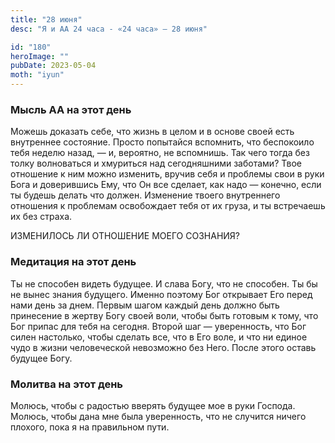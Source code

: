 ```yaml
---
title: "28 июня"
desc: "Я и АА 24 часа - «24 часа» — 28 июня"

id: "180"
heroImage: ""
pubDate: 2023-05-04
moth: "iyun"
---
```


### Мысль АА на этот день

Можешь доказать себе, что жизнь в целом и в основе своей есть внутреннее
состояние. Просто попытайся вспомнить, что беспокоило тебя неделю назад, — и,
вероятно, не вспомнишь. Так чего тогда без толку волноваться и хмуриться над
сегодняшними заботами? Твое отношение к ним можно изменить, вручив себя и
проблемы свои в руки Бога и доверившись Ему, что Он все сделает, как надо —
конечно, если ты будешь делать что должен. Изменение твоего внутреннего
отношения к проблемам освобождает тебя от их груза, и ты встречаешь их без
страха.

ИЗМЕНИЛОСЬ ЛИ ОТНОШЕНИЕ МОЕГО СОЗНАНИЯ?

### Медитация на этот день

Ты не способен видеть будущее. И слава Богу, что не способен. Ты бы не вынес
знания будущего. Именно поэтому Бог открывает Его перед нами день за днем.
Первым шагом каждый день должно быть принесение в жертву Богу своей воли,
чтобы быть готовым к тому, что Бог припас для тебя на сегодня. Второй шаг —
уверенность, что Бог силен настолько, чтобы сделать все, что в Его воле, и что
ни единое чудо в жизни человеческой невозможно без Него. После этого оставь
будущее Богу.

### Молитва на этот день

Молюсь, чтобы с радостью вверять будущее мое в руки Господа. Молюсь, чтобы
дана мне была уверенность, что не случится ничего плохого, пока я на
правильном пути.
